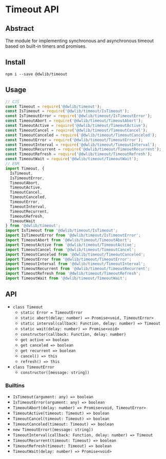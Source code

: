 # Timeout API

## Abstract
The module for implementing synchronous and asynchronous timeout based on
built-in timers and promises.

## Install
`npm i --save @dwlib/timeout`

## Usage
```javascript
// CJS
const Timeout = require('@dwlib/timeout');
const IsTimeout = require('@dwlib/timeout/IsTimeout');
const IsTimeoutError = require('@dwlib/timeout/IsTimeoutError');
const TimeoutAbort = require('@dwlib/timeout/TimeoutAbort');
const TimeoutActive = require('@dwlib/timeout/TimeoutActive');
const TimeoutCancel = require('@dwlib/timeout/TimeoutCancel');
const TimeoutCanceled = require('@dwlib/timeout/TimeoutCanceled');
const TimeoutError = require('@dwlib/timeout/TimeoutError');
const TimeoutInterval = require('@dwlib/timeout/TimeoutInterval');
const TimeoutRecurrent = require('@dwlib/timeout/TimeoutRecurrent');
const TimeoutRefresh = require('@dwlib/timeout/TimeoutRefresh');
const TimeoutWait = require('@dwlib/timeout/TimeoutWait');
// ESM
import Timeout, {
  IsTimeout,
  IsTimeoutError,
  TimeoutAbort,
  TimeoutActive,
  TimeoutCancel,
  TimeoutCanceled,
  TimeoutError,
  TimeoutInterval,
  TimeoutRecurrent,
  TimeoutRefresh,
  TimeoutWait
} from '@dwlib/timeout';
import IsTimeout from '@dwlib/timeout/IsTimeout';
import IsTimeoutError from '@dwlib/timeout/IsTimeoutError';
import TimeoutAbort from '@dwlib/timeout/TimeoutAbort';
import TimeoutActive from '@dwlib/timeout/TimeoutActive';
import TimeoutCancel from '@dwlib/timeout/TimeoutCancel';
import TimeoutCanceled from '@dwlib/timeout/TimeoutCanceled';
import TimeoutError from '@dwlib/timeout/TimeoutError';
import TimeoutInterval from '@dwlib/timeout/TimeoutInterval';
import TimeoutRecurrent from '@dwlib/timeout/TimeoutRecurrent';
import TimeoutRefresh from '@dwlib/timeout/TimeoutRefresh';
import TimeoutWait from '@dwlib/timeout/TimeoutWait';
```

## API
- `class Timeout`
  - `static Error = TimeoutError`
  - `static abort(delay: number) => Promise<void, TimeoutError>`
  - `static interval(callback: Function, delay: number) => Timeout`
  - `static wait(delay: number) => Promise<void>`
  - `constructor(callback: Function, delay: number)`
  - `get active => boolean`
  - `get canceled => boolean`
  - `get recurrent => boolean`
  - `cancel() => this`
  - `refresh() => this`
- `class TimeoutError`
  - `constructor([message: string])`

### Builtins
- `IsTimeout(argument: any) => boolean`
- `IsTimeoutError(argument: any) => boolean`
- `TimeoutAbort(delay: number) => Promise<void, TimeoutError>`
- `TimeoutActive(timeout: Timeout) => boolean`
- `TimeoutCancel(timeout: Timeout) => boolean`
- `TimeoutCanceled(timeout: Timeout) => boolean`
- `new TimeoutError([message: string])`
- `TimeoutInterval(callback: Function, delay: number) => Timeout`
- `TimeoutRecurrent(timeout: Timeout) => boolean`
- `TimeoutRefresh(timeout: Timeout) => boolean`
- `TimeoutWait(delay: number) => Promise<void>`

